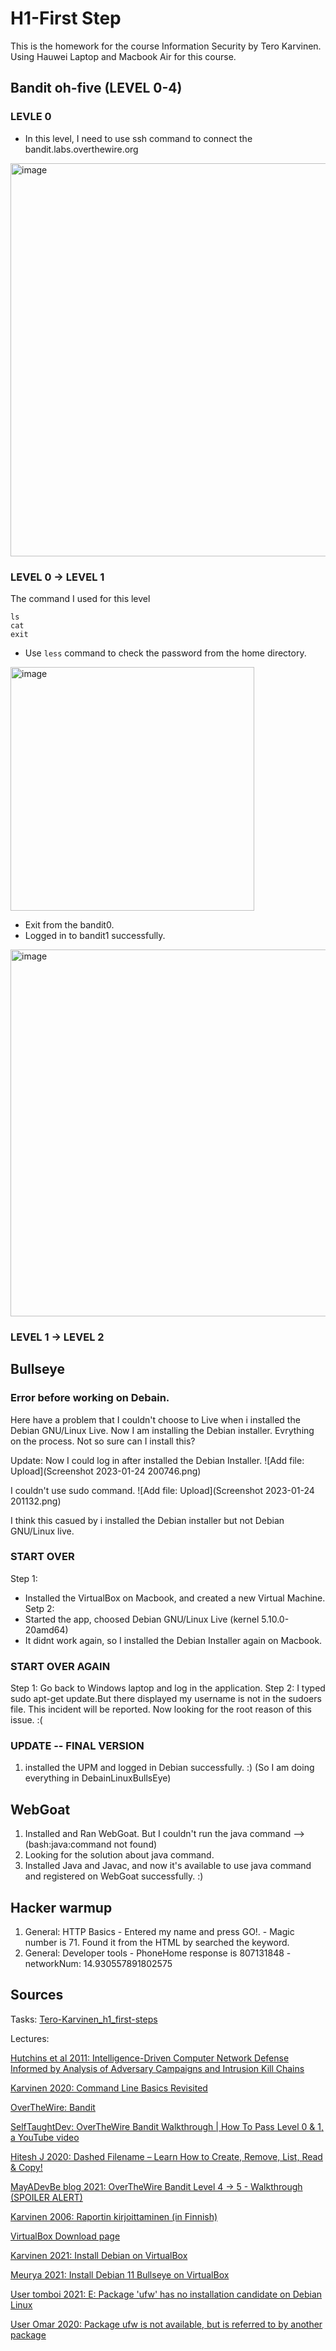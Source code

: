 # H1-First Step
This is the homework for the course Information Security by Tero Karvinen.
Using Hauwei Laptop and Macbook Air for this course. 

## Bandit oh-five (LEVEL 0-4) 
### LEVLE 0 
- In this level, I need to use ssh command to connect the bandit.labs.overthewire.org
<img width="629" alt="image" src="https://user-images.githubusercontent.com/95883827/214844049-3f3b6600-8f1f-4827-b7f3-c200eb3b6b9f.png">

### LEVEL 0 -> LEVEL 1
The command I used for this level
```
ls
cat
exit
```

- Use ```less``` command to check the password from the home directory. 
<img width="390" alt="image" src="https://user-images.githubusercontent.com/95883827/214844542-3bde48bf-0e74-4719-ba62-2c75dced7f5a.png">

- Exit from the bandit0.
- Logged in to bandit1 successfully.
<img width="587" alt="image" src="https://user-images.githubusercontent.com/95883827/214845358-c14ba0b8-3de2-42da-98cc-fa330907e6cd.png">



### LEVEL 1 -> LEVEL 2
## Bullseye
### Error before working on Debain.
Here have a problem that I couldn't choose to Live when i installed the Debian GNU/Linux Live.
Now I am installing the Debian installer. Evrything on the process. Not so sure can I install this? 

Update:
Now I could log in after installed the Debian Installer.
 ![Add file: Upload](Screenshot 2023-01-24 200746.png)

I couldn't use sudo command. 
 ![Add file: Upload](Screenshot 2023-01-24 201132.png)

I think this casued by i installed the Debian installer but not Debian GNU/Linux live.

### START OVER
Step 1: 
- Installed the VirtualBox on Macbook, and created a new Virtual Machine. 
Setp 2:
- Started the app, choosed Debian GNU/Linux Live (kernel 5.10.0-20amd64)
- It didnt work again, so I installed the Debian Installer again on Macbook.

### START OVER AGAIN
Step 1:
Go back to Windows laptop and log in the application.
Step 2:
I typed sudo apt-get update.But there displayed my username is not in the sudoers file. This incident will be reported. 
Now looking for the root reason of this issue. :( 


### UPDATE -- FINAL VERSION
1. installed the UPM and logged in Debian successfully. :) (So I am doing everything in DebainLinuxBullsEye) 

## WebGoat
1. Installed and Ran WebGoat. But I couldn't run the java command --> (bash:java:command not found) 
2. Looking for the solution about java command. 
3. Installed Java and Javac, and now it's available to use java command and registered on WebGoat successfully. :) 
## Hacker warmup

   1) General: HTTP Basics
     - Entered my name and press GO!. 
     - Magic number is 71. Found it from the HTML by searched the keyword.
   3) General: Developer tools
     - PhoneHome response is 807131848
     - networkNum: 14.930557891802575
## Sources

Tasks: [Tero-Karvinen_h1_first-steps](https://terokarvinen.com/2023/information-security-2023/?f=moodle#h1-first-steps)

Lectures:

[Hutchins et al 2011: Intelligence-Driven Computer Network Defense Informed by Analysis of Adversary Campaigns and Intrusion Kill Chains](https://lockheedmartin.com/content/dam/lockheed-martin/rms/documents/cyber/LM-White-Paper-Intel-Driven-Defense.pdf)

[Karvinen 2020: Command Line Basics Revisited](https://terokarvinen.com/2020/command-line-basics-revisited/)

[OverTheWire: Bandit](https://overthewire.org/wargames/bandit/)

[SelfTaughtDev: OverTheWire Bandit Walkthrough | How To Pass Level 0 & 1, a YouTube video](https://youtu.be/2wozdVl3psY)

[Hitesh J 2020: Dashed Filename – Learn How to Create, Remove, List, Read & Copy!](https://www.webservertalk.com/dashed-filename)

[MayADevBe blog 2021: OverTheWire Bandit Level 4 -> 5 - Walkthrough (SPOILER ALERT)](https://mayadevbe.me/posts/overthewire/bandit/level5/)

[Karvinen 2006: Raportin kirjoittaminen (in Finnish)](https://terokarvinen.com/2006/raportin-kirjoittaminen-4/)

[VirtualBox Download page](https://www.virtualbox.org/wiki/Downloads)

[Karvinen 2021: Install Debian on VirtualBox](https://terokarvinen.com/2021/install-debian-on-virtualbox/)

[Meurya 2021: Install Debian 11 Bullseye on VirtualBox](https://www.how2shout.com/linux/install-debian-11-bullseye-on-virtualbox/)

[User tomboi 2021: E: Package 'ufw' has no installation candidate on Debian Linux](https://www.nixcraft.com/t/e-package-ufw-has-no-installation-candidate-on-debian-linux/3726)

[User Omar 2020: Package ufw is not available, but is referred to by another package](https://unix.stackexchange.com/questions/596035/package-ufw-is-not-available-but-is-referred-to-by-another-package)
